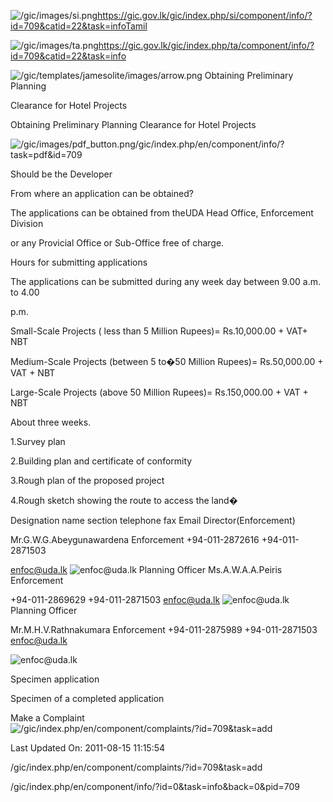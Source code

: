 <!-- Source: https://gic.gov.lk/gic/index.php/en/component/info/?id=709&catid=22&task=info -->

![/gic/images/si.png](/gic/images/si.png)https://gic.gov.lk/gic/index.php/si/component/info/?id=709&catid=22&task=infoTamil

![/gic/images/ta.png](/gic/images/ta.png)https://gic.gov.lk/gic/index.php/ta/component/info/?id=709&catid=22&task=info

![/gic/templates/jamesolite/images/arrow.png](/gic/templates/jamesolite/images/arrow.png) Obtaining Preliminary Planning

Clearance for Hotel Projects

Obtaining Preliminary Planning Clearance for Hotel Projects

![/gic/images/pdf_button.png](/gic/images/pdf_button.png)/gic/index.php/en/component/info/?task=pdf&id=709

Should be the Developer

From where an application can be obtained?

The applications can be obtained from theUDA Head Office, Enforcement Division

or any Provicial Office or Sub-Office free of charge.

Hours for submitting applications

The applications can be submitted during any week day between 9.00 a.m. to 4.00

p.m.

Small-Scale Projects ( less than 5 Million Rupees)= Rs.10,000.00 + VAT+ NBT

Medium-Scale Projects (between 5 to�50 Million Rupees)= Rs.50,000.00 + VAT + NBT

Large-Scale Projects (above 50 Million Rupees)= Rs.150,000.00 + VAT + NBT

About three weeks.

1.Survey plan

2.Building plan and certificate of conformity

3.Rough plan of the proposed project

4.Rough sketch showing the route to access the land�

Designation name section telephone fax Email Director(Enforcement)

Mr.G.W.G.Abeygunawardena Enforcement +94-011-2872616 +94-011-2871503

enfoc@uda.lk ![enfoc@uda.lk](enfoc@uda.lk) Planning Officer Ms.A.W.A.A.Peiris Enforcement

+94-011-2869629 +94-011-2871503 enfoc@uda.lk ![enfoc@uda.lk](enfoc@uda.lk) Planning Officer

Mr.M.H.V.Rathnakumara Enforcement +94-011-2875989 +94-011-2871503 enfoc@uda.lk

![enfoc@uda.lk](enfoc@uda.lk)

Specimen application

Specimen of a completed application

Make a Complaint ![/gic/index.php/en/component/complaints/?id=709&task=add](/gic/index.php/en/component/complaints/?id=709&task=add)

Last Updated On: 2011-08-15 11:15:54

/gic/index.php/en/component/complaints/?id=709&task=add

/gic/index.php/en/component/info/?id=0&task=info&back=0&pid=709